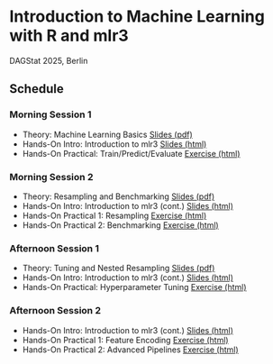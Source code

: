 # Introduction to Machine Learning with R and mlr3
DAGStat 2025, Berlin

## Schedule 
### Morning Session 1
* Theory: Machine Learning Basics [Slides (pdf)](https://bips-hb.github.io/dagstat_mlr3/slides/theory_1.pdf)
* Hands-On Intro: Introduction to mlr3 [Slides (html)](https://bips-hb.github.io/dagstat_mlr3/slides/mlr3_intro.html)
* Hands-On Practical: Train/Predict/Evaluate [Exercise (html)](https://bips-hb.github.io/dagstat_mlr3/practicals/practical1_train_predict_evaluate-hints.html)

### Morning Session 2
* Theory: Resampling and Benchmarking [Slides (pdf)](https://bips-hb.github.io/dagstat_mlr3/slides/theory_2.pdf)
* Hands-On Intro: Introduction to mlr3 (cont.) [Slides (html)](https://bips-hb.github.io/dagstat_mlr3/slides/mlr3_intro.html#/evaluation-and-benchmarking)
* Hands-On Practical 1: Resampling [Exercise (html)](https://bips-hb.github.io/dagstat_mlr3/practicals/practical2_resampling-hints.html)
* Hands-On Practical 2: Benchmarking [Exercise (html)](https://bips-hb.github.io/dagstat_mlr3/practicals/practical2_benchmarking-hints.html)

### Afternoon Session 1
* Theory: Tuning and Nested Resampling [Slides (pdf)](https://bips-hb.github.io/dagstat_mlr3/slides/theory_3.pdf)
* Hands-On Intro: Introduction to mlr3 (cont.) [Slides (html)](https://bips-hb.github.io/dagstat_mlr3/slides/mlr3_intro.html#/hyperparameter-optimization)
* Hands-On Practical: Hyperparameter Tuning [Exercise (html)](https://bips-hb.github.io/dagstat_mlr3/practicals/practical3_tuning_dep_trafo-hints.html)

### Afternoon Session 2
* Hands-On Intro: Introduction to mlr3 (cont.) [Slides (html)](https://bips-hb.github.io/dagstat_mlr3/slides/mlr3_intro.html#/sequential-pipelines)
* Hands-On Practical 1: Feature Encoding [Exercise (html)](https://bips-hb.github.io/dagstat_mlr3/practicals/practical4_encoding-hints.html)
* Hands-On Practical 2: Advanced Pipelines [Exercise (html)](https://bips-hb.github.io/dagstat_mlr3/practicals/practical4_impute_filter_tune-hints.html)
